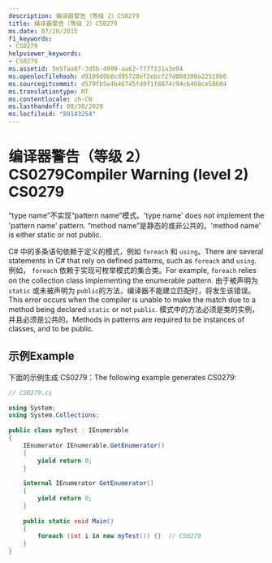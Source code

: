 ```yaml
---
description: 编译器警告（等级 2）CS0279
title: 编译器警告（等级 2）CS0279
ms.date: 07/20/2015
f1_keywords:
- CS0279
helpviewer_keywords:
- CS0279
ms.assetid: 5e5faa8f-3d5b-4999-aa62-ff7f131a3e04
ms.openlocfilehash: d9109d0b8cd95728ef2ebcf27d068300a22519b0
ms.sourcegitcommit: d579fb5e4b46745fd0f1f8874c94c6469ce58604
ms.translationtype: MT
ms.contentlocale: zh-CN
ms.lasthandoff: 08/30/2020
ms.locfileid: "89143254"
---
```

# <a name="compiler-warning-level-2-cs0279"></a><span data-ttu-id="c8403-103">编译器警告（等级 2）CS0279</span><span class="sxs-lookup"><span data-stu-id="c8403-103">Compiler Warning (level 2) CS0279</span></span>
<span data-ttu-id="c8403-104">“type name”不实现“pattern name”模式。</span><span class="sxs-lookup"><span data-stu-id="c8403-104">'type name' does not implement the 'pattern name' pattern.</span></span> <span data-ttu-id="c8403-105">“method name”是静态的或非公共的。</span><span class="sxs-lookup"><span data-stu-id="c8403-105">'method name' is either static or not public.</span></span>  
  
 <span data-ttu-id="c8403-106">C# 中的多条语句依赖于定义的模式，例如 `foreach` 和 `using`。</span><span class="sxs-lookup"><span data-stu-id="c8403-106">There are several statements in C# that rely on defined patterns, such as `foreach` and `using`.</span></span> <span data-ttu-id="c8403-107">例如， `foreach` 依赖于实现可枚举模式的集合类。</span><span class="sxs-lookup"><span data-stu-id="c8403-107">For example, `foreach` relies on the collection class implementing the enumerable pattern.</span></span> <span data-ttu-id="c8403-108">由于被声明为 `static` 或未被声明为 `public`的方法，编译器不能建立匹配时，将发生该错误。</span><span class="sxs-lookup"><span data-stu-id="c8403-108">This error occurs when the compiler is unable to make the match due to a method being declared `static` or not `public`.</span></span> <span data-ttu-id="c8403-109">模式中的方法必须是类的实例，并且必须是公共的。</span><span class="sxs-lookup"><span data-stu-id="c8403-109">Methods in patterns are required to be instances of classes, and to be public.</span></span>  
  
## <a name="example"></a><span data-ttu-id="c8403-110">示例</span><span class="sxs-lookup"><span data-stu-id="c8403-110">Example</span></span>  
 <span data-ttu-id="c8403-111">下面的示例生成 CS0279：</span><span class="sxs-lookup"><span data-stu-id="c8403-111">The following example generates CS0279:</span></span>  
  
```csharp  
// CS0279.cs  
  
using System;  
using System.Collections;  
  
public class myTest : IEnumerable  
{  
    IEnumerator IEnumerable.GetEnumerator()  
    {  
        yield return 0;  
    }  
  
    internal IEnumerator GetEnumerator()  
    {  
        yield return 0;  
    }  
  
    public static void Main()  
    {  
        foreach (int i in new myTest()) {}  // CS0279  
    }  
}  
```
